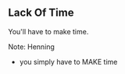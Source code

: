 ##  Lack Of Time

You'll have to make time. <!-- .element: class="fragment" data-fragment-index="0" -->

Note:
Henning

- you simply have to MAKE time
